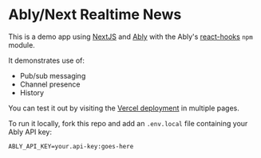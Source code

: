# Ably/Next Realtime News

This is a demo app using [NextJS](https://nextjs.org/) and [Ably](https://ably.com) with the Ably's [react-hooks](https://github.com/ably-labs/react-hooks) `npm` module.

It demonstrates use of:

- Pub/sub messaging
- Channel presence
- History

You can test it out by visiting the [Vercel deployment](https://ably-next-vercel-news.vercel.app/) in multiple pages.

To run it locally, fork this repo and add an `.env.local` file containing your Ably API key:

```
ABLY_API_KEY=your.api-key:goes-here
```
